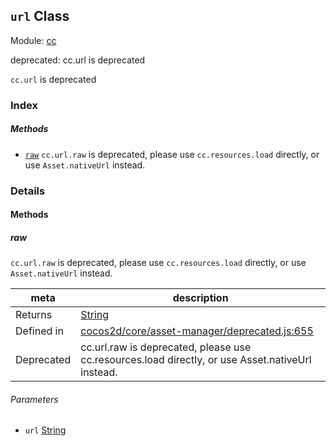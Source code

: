 ## `url` Class



Module: [cc](../modules/cc.md)

deprecated: cc.url is deprecated

`cc.url` is deprecated



### Index



##### Methods

  - [`raw`](#raw) `cc.url.raw` is deprecated, please use `cc.resources.load` directly, or use `Asset.nativeUrl` instead.



### Details




<!-- Method Block -->
#### Methods


##### raw

`cc.url.raw` is deprecated, please use `cc.resources.load` directly, or use `Asset.nativeUrl` instead.

| meta | description |
|------|-------------|
| Returns | <a href="https://developer.mozilla.org/en/JavaScript/Reference/Global_Objects/String" class="crosslink external" target="_blank">String</a> 
| Defined in | [cocos2d/core/asset-manager/deprecated.js:655](https://github.com/cocos-creator/engine/blob/e361a2e93351aacda485d2038abd4eba2998a298/cocos2d/core/asset-manager/deprecated.js#L655) |
| Deprecated | cc.url.raw is deprecated, please use cc.resources.load directly, or use Asset.nativeUrl instead. |

###### Parameters
- `url` <a href="https://developer.mozilla.org/en/JavaScript/Reference/Global_Objects/String" class="crosslink external" target="_blank">String</a> 




